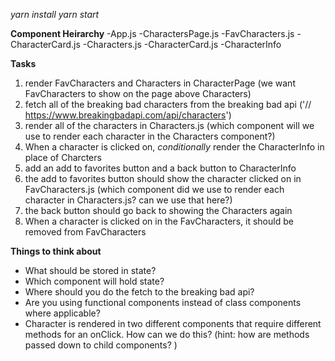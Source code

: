 *yarn install*
*yarn start*

**Component Heirarchy**
-App.js
    -CharactersPage.js
        -FavCharacters.js
            -CharacterCard.js
        -Characters.js
            -CharacterCard.js
        -CharacterInfo

**Tasks**

1. render FavCharacters and Characters in CharacterPage (we want FavCharacters to show on the page above Characters)
2. fetch all of the breaking bad characters from the breaking bad api ('// https://www.breakingbadapi.com/api/characters')
3. render all of the characters in Characters.js (which component will we use to render each character in the Characters component?)
4. When a character is clicked on, *conditionally* render the CharacterInfo in place of Charcters
5. add an add to favorites button and a back button to CharacterInfo
6. the add to favorites button should show the character clicked on in FavCharacters.js (which component did we use to render each character in Characters.js? can we use that here?)
7. the back button should go back to showing the Characters again
8. When a character is clicked on in the FavCharacters, it should be removed from FavCharacters


**Things to think about**

- What should be stored in state?
- Which component will hold state?
- Where should you do the fetch to the breaking bad api?
- Are you using functional components instead of class components where applicable?
- Character is rendered in two different components that require different methods for an onClick. How can we do this? (hint: how are methods passed down to child components? )

